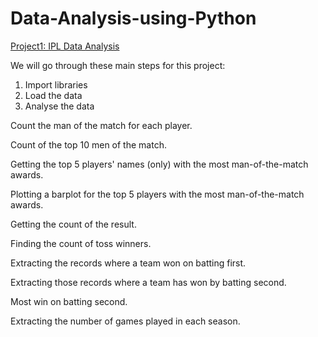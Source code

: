 # Data-Analysis-using-Python
[Project1: IPL Data Analysis](https://github.com/anshu1516/Data-Analysis-using-Python/blob/main/Python%20project%20on%20IPL%20data.ipynb)

We will go through these main steps for this project:
 1. Import libraries
 2. Load the data
 3. Analyse the data

Count the man of the match for each player.

Count of the top 10 men of the match.

Getting the top 5 players' names (only) with the most man-of-the-match awards.

Plotting a barplot for the top 5 players with the most man-of-the-match awards.

Getting the count of the result.

Finding the count of toss winners.

Extracting the records where a team won on batting first.

Extracting those records where a team has won by batting second.

Most win on batting second.

Extracting the number of games played in each season.
